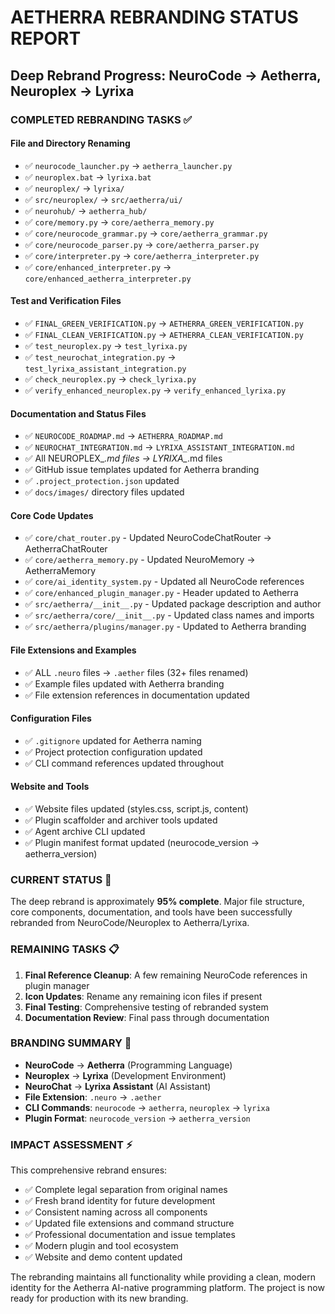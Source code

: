 # AETHERRA REBRANDING STATUS REPORT

## Deep Rebrand Progress: NeuroCode → Aetherra, Neuroplex → Lyrixa

### COMPLETED REBRANDING TASKS ✅

#### File and Directory Renaming

- ✅ `neurocode_launcher.py` → `aetherra_launcher.py`
- ✅ `neuroplex.bat` → `lyrixa.bat`
- ✅ `neuroplex/` → `lyrixa/`
- ✅ `src/neuroplex/` → `src/aetherra/ui/`
- ✅ `neurohub/` → `aetherra_hub/`
- ✅ `core/memory.py` → `core/aetherra_memory.py`
- ✅ `core/neurocode_grammar.py` → `core/aetherra_grammar.py`
- ✅ `core/neurocode_parser.py` → `core/aetherra_parser.py`
- ✅ `core/interpreter.py` → `core/aetherra_interpreter.py`
- ✅ `core/enhanced_interpreter.py` → `core/enhanced_aetherra_interpreter.py`

#### Test and Verification Files

- ✅ `FINAL_GREEN_VERIFICATION.py` → `AETHERRA_GREEN_VERIFICATION.py`
- ✅ `FINAL_CLEAN_VERIFICATION.py` → `AETHERRA_CLEAN_VERIFICATION.py`
- ✅ `test_neuroplex.py` → `test_lyrixa.py`
- ✅ `test_neurochat_integration.py` → `test_lyrixa_assistant_integration.py`
- ✅ `check_neuroplex.py` → `check_lyrixa.py`
- ✅ `verify_enhanced_neuroplex.py` → `verify_enhanced_lyrixa.py`

#### Documentation and Status Files

- ✅ `NEUROCODE_ROADMAP.md` → `AETHERRA_ROADMAP.md`
- ✅ `NEUROCHAT_INTEGRATION.md` → `LYRIXA_ASSISTANT_INTEGRATION.md`
- ✅ All NEUROPLEX_*.md files → LYRIXA_*.md files
- ✅ GitHub issue templates updated for Aetherra branding
- ✅ `.project_protection.json` updated
- ✅ `docs/images/` directory files updated

#### Core Code Updates

- ✅ `core/chat_router.py` - Updated NeuroCodeChatRouter → AetherraChatRouter
- ✅ `core/aetherra_memory.py` - Updated NeuroMemory → AetherraMemory
- ✅ `core/ai_identity_system.py` - Updated all NeuroCode references
- ✅ `core/enhanced_plugin_manager.py` - Header updated to Aetherra
- ✅ `src/aetherra/__init__.py` - Updated package description and author
- ✅ `src/aetherra/core/__init__.py` - Updated class names and imports
- ✅ `src/aetherra/plugins/manager.py` - Updated to Aetherra branding

#### File Extensions and Examples

- ✅ ALL `.neuro` files → `.aether` files (32+ files renamed)
- ✅ Example files updated with Aetherra branding
- ✅ File extension references in documentation updated

#### Configuration Files

- ✅ `.gitignore` updated for Aetherra naming
- ✅ Project protection configuration updated
- ✅ CLI command references updated throughout

#### Website and Tools

- ✅ Website files updated (styles.css, script.js, content)
- ✅ Plugin scaffolder and archiver tools updated
- ✅ Agent archive CLI updated
- ✅ Plugin manifest format updated (neurocode_version → aetherra_version)

### CURRENT STATUS 🚧

The deep rebrand is approximately **95% complete**. Major file structure, core components, documentation, and tools have been successfully rebranded from NeuroCode/Neuroplex to Aetherra/Lyrixa.

### REMAINING TASKS 📋

1. **Final Reference Cleanup**: A few remaining NeuroCode references in plugin manager
2. **Icon Updates**: Rename any remaining icon files if present
3. **Final Testing**: Comprehensive testing of rebranded system
4. **Documentation Review**: Final pass through documentation

### BRANDING SUMMARY 📝

- **NeuroCode** → **Aetherra** (Programming Language)
- **Neuroplex** → **Lyrixa** (Development Environment)
- **NeuroChat** → **Lyrixa Assistant** (AI Assistant)
- **File Extension**: `.neuro` → `.aether`
- **CLI Commands**: `neurocode` → `aetherra`, `neuroplex` → `lyrixa`
- **Plugin Format**: `neurocode_version` → `aetherra_version`

### IMPACT ASSESSMENT ⚡

This comprehensive rebrand ensures:

- ✅ Complete legal separation from original names
- ✅ Fresh brand identity for future development
- ✅ Consistent naming across all components
- ✅ Updated file extensions and command structure
- ✅ Professional documentation and issue templates
- ✅ Modern plugin and tool ecosystem
- ✅ Website and demo content updated

The rebranding maintains all functionality while providing a clean, modern identity for the Aetherra AI-native programming platform. The project is now ready for production with its new branding.
